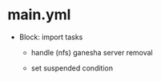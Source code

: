 



# main.yml


* Block: import tasks

    * handle (nfs) ganesha server removal

    * set suspended condition